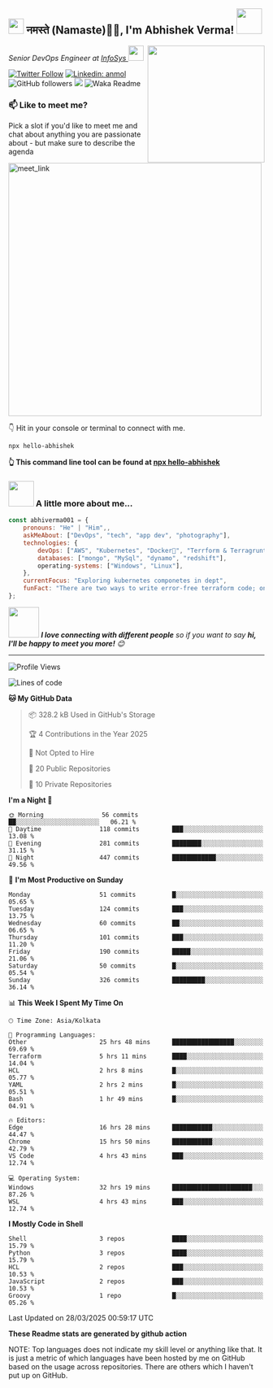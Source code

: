 <h2><img src="https://emojis.slackmojis.com/emojis/images/1531849430/4246/blob-sunglasses.gif?1531849430" width="30"/> नमस्ते (Namaste)🙏🏻, I'm Abhishek Verma! <img src="https://media.giphy.com/media/12oufCB0MyZ1Go/giphy.gif" width="50"></h2>
<img align='right' src="https://media.giphy.com/media/M9gbBd9nbDrOTu1Mqx/giphy.gif" width="230">
<p><em>Senior DevOps Engineer at <a href="https://www.infosys.com/">InfoSys
</a><img src="https://media.giphy.com/media/WUlplcMpOCEmTGBtBW/giphy.gif" width="30"> 
</em></p>

[![Twitter Follow](https://img.shields.io/twitter/follow/misteranmol?label=Follow)](https://twitter.com/intent/follow?screen_name=AbAbhishekverma)
[![Linkedin: anmol](https://img.shields.io/badge/-abhishek-blue?style=flat-square&logo=Linkedin&logoColor=white&link=https://www.linkedin.com/in/abhiverma001/)](https://www.linkedin.com/in/abhiverma001/)
![GitHub followers](https://img.shields.io/github/followers/abhiverma001?label=Follow&style=social)
![](https://visitor-badge.glitch.me/badge?page_id=anmol098.anmol098)
![Waka Readme](https://wakatime.com/badge/user/d23527f0-66b1-4a3f-9db5-c346e05aefa5.svg)

### 📫 Like to meet me?

Pick a slot if you'd like to meet me and chat about anything you are passionate about - but make sure to describe the agenda

<a href="https://calendly.com/ab-abhishekverma096/30min" target="_blank"><img width="498" alt="meet_link" src="https://user-images.githubusercontent.com/15426564/144297439-f530f383-e73e-41e0-9914-a9b7d3f432e5.png"></a>

👇 Hit in your console or terminal to connect with me.

```bash
npx hello-abhishek
```
**👆 This command line tool can be found at [npx hello-abhishek](https://github.com/abhiverma001/introduction-npm-package)**

### <img src="https://media.giphy.com/media/VgCDAzcKvsR6OM0uWg/giphy.gif" width="50"> A little more about me...  

```javascript
const abhiverma001 = {
    pronouns: "He" | "Him",,
    askMeAbout: ["DevOps", "tech", "app dev", "photography"],
    technologies: {
        devOps: ["AWS", "Kubernetes", "Docker🐳", "Terrform & Terragrunt", "Bash-Scripting", "CI-CD", "GitHub-Action", "Jenkins", "Spinnaker", "Datadog/New-Relic", "CloudFlare/Route53", "Nginx"],
        databases: ["mongo", "MySql", "dynamo", "redshift"],
        operating-systems: ["Windows", "Linux"],
    },
    currentFocus: "Exploring kubernetes componetes in dept",
    funFact: "There are two ways to write error-free terraform code; only the third one works"
};
```

<img src="https://media.giphy.com/media/LnQjpWaON8nhr21vNW/giphy.gif" width="60"> <em><b>I love connecting with different people</b> so if you want to say <b>hi, I'll be happy to meet you more!</b> 😊</em>

---
<!--START_SECTION:waka-->
![Profile Views](http://img.shields.io/badge/Profile%20Views-0-blue)

![Lines of code](https://img.shields.io/badge/From%20Hello%20World%20I%27ve%20Written-130.2%20thousand%20lines%20of%20code-blue)

**🐱 My GitHub Data** 

> 📦 328.2 kB Used in GitHub's Storage 
 > 
> 🏆 4 Contributions in the Year 2025
 > 
> 🚫 Not Opted to Hire
 > 
> 📜 20 Public Repositories 
 > 
> 🔑 10 Private Repositories 
 > 
**I'm a Night 🦉** 

```text
🌞 Morning                56 commits          ██░░░░░░░░░░░░░░░░░░░░░░░   06.21 % 
🌆 Daytime                118 commits         ███░░░░░░░░░░░░░░░░░░░░░░   13.08 % 
🌃 Evening                281 commits         ████████░░░░░░░░░░░░░░░░░   31.15 % 
🌙 Night                  447 commits         ████████████░░░░░░░░░░░░░   49.56 % 
```
📅 **I'm Most Productive on Sunday** 

```text
Monday                   51 commits          █░░░░░░░░░░░░░░░░░░░░░░░░   05.65 % 
Tuesday                  124 commits         ███░░░░░░░░░░░░░░░░░░░░░░   13.75 % 
Wednesday                60 commits          ██░░░░░░░░░░░░░░░░░░░░░░░   06.65 % 
Thursday                 101 commits         ███░░░░░░░░░░░░░░░░░░░░░░   11.20 % 
Friday                   190 commits         █████░░░░░░░░░░░░░░░░░░░░   21.06 % 
Saturday                 50 commits          █░░░░░░░░░░░░░░░░░░░░░░░░   05.54 % 
Sunday                   326 commits         █████████░░░░░░░░░░░░░░░░   36.14 % 
```


📊 **This Week I Spent My Time On** 

```text
🕑︎ Time Zone: Asia/Kolkata

💬 Programming Languages: 
Other                    25 hrs 48 mins      █████████████████░░░░░░░░   69.69 % 
Terraform                5 hrs 11 mins       ████░░░░░░░░░░░░░░░░░░░░░   14.04 % 
HCL                      2 hrs 8 mins        █░░░░░░░░░░░░░░░░░░░░░░░░   05.77 % 
YAML                     2 hrs 2 mins        █░░░░░░░░░░░░░░░░░░░░░░░░   05.51 % 
Bash                     1 hr 49 mins        █░░░░░░░░░░░░░░░░░░░░░░░░   04.91 % 

🔥 Editors: 
Edge                     16 hrs 28 mins      ███████████░░░░░░░░░░░░░░   44.47 % 
Chrome                   15 hrs 50 mins      ███████████░░░░░░░░░░░░░░   42.79 % 
VS Code                  4 hrs 43 mins       ███░░░░░░░░░░░░░░░░░░░░░░   12.74 % 

💻 Operating System: 
Windows                  32 hrs 19 mins      ██████████████████████░░░   87.26 % 
WSL                      4 hrs 43 mins       ███░░░░░░░░░░░░░░░░░░░░░░   12.74 % 
```

**I Mostly Code in Shell** 

```text
Shell                    3 repos             ████░░░░░░░░░░░░░░░░░░░░░   15.79 % 
Python                   3 repos             ████░░░░░░░░░░░░░░░░░░░░░   15.79 % 
HCL                      2 repos             ███░░░░░░░░░░░░░░░░░░░░░░   10.53 % 
JavaScript               2 repos             ███░░░░░░░░░░░░░░░░░░░░░░   10.53 % 
Groovy                   1 repo              █░░░░░░░░░░░░░░░░░░░░░░░░   05.26 % 
```




 Last Updated on 28/03/2025 00:59:17 UTC
<!--END_SECTION:waka-->

**These Readme stats are generated by github action**

NOTE: Top languages does not indicate my skill level or anything like that. It is just a metric of which languages have been hosted by me on GitHub based on the usage across repositories. There are others which I haven't put up on GitHub.
